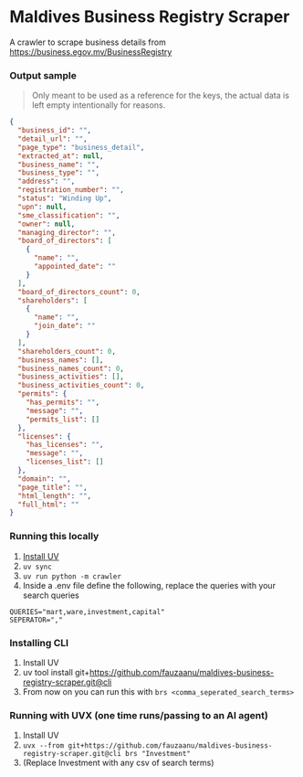 # Maldives Business Registry Scraper

A crawler to scrape business details from https://business.egov.mv/BusinessRegistry

### Output sample

> Only meant to be used as a reference for the keys, the actual data is left empty intentionally for reasons.

```json
{
  "business_id": "",
  "detail_url": "",
  "page_type": "business_detail",
  "extracted_at": null,
  "business_name": "",
  "business_type": "",
  "address": "",
  "registration_number": "",
  "status": "Winding Up",
  "upn": null,
  "sme_classification": "",
  "owner": null,
  "managing_director": "",
  "board_of_directors": [
    {
      "name": "",
      "appointed_date": ""
    }
  ],
  "board_of_directors_count": 0,
  "shareholders": [
    {
      "name": "",
      "join_date": ""
    }
  ],
  "shareholders_count": 0,
  "business_names": [],
  "business_names_count": 0,
  "business_activities": [],
  "business_activities_count": 0,
  "permits": {
    "has_permits": "",
    "message": "",
    "permits_list": []
  },
  "licenses": {
    "has_licenses": "",
    "message": "",
    "licenses_list": []
  },
  "domain": "",
  "page_title": "",
  "html_length": "",
  "full_html": ""
}
```

### Running this locally

1. [Install UV](https://docs.astral.sh/uv/getting-started/installation/)
2. `uv sync`
3. `uv run python -m crawler`
4. Inside a .env file define the following, replace the queries with your search queries

```.env
QUERIES="mart,ware,investment,capital"
SEPERATOR=","
```

### Installing CLI
1. Install UV
2. uv tool install git+https://github.com/fauzaanu/maldives-business-registry-scraper.git@cli 
3. From now on you can run this with `brs <comma_seperated_search_terms>`


### Running with UVX (one time runs/passing to an AI agent)

1. Install UV
2. `uvx --from git+https://github.com/fauzaanu/maldives-business-registry-scraper.git@cli brs "Investment"`
3. (Replace Investment with any csv of search terms)